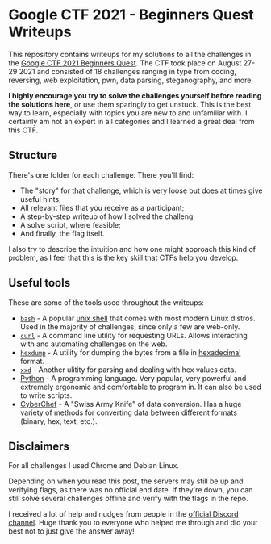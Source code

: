 # Google CTF 2021 - Beginners Quest Writeups

This repository contains writeups for my solutions to all the challenges in the [Google CTF 2021 Beginners Quest](https://capturetheflag.withgoogle.com/beginners-quest). The CTF took place on August 27-29 2021 and consisted of 18 challenges ranging in type from coding, reversing, web exploitation, pwn, data parsing, steganography, and more.

**I highly encourage you try to solve the challenges yourself before reading the solutions here**, or use them sparingly to get unstuck. This is the best way to learn, especially with topics you are new to and unfamiliar with. I certainly am not an expert in all categories and I learned a great deal from this CTF.

## Structure

There's one folder for each challenge. There you'll find:

* The "story" for that challenge, which is very loose but does at times give useful hints;
* All relevant files that you receive as a participant;
* A step-by-step writeup of how I solved the challeng;
* A solve script, where feasible;
* And finally, the flag itself.

I also try to describe the intuition and how one might approach this kind of problem, as I feel that this is the key skill that CTFs help you develop.

## Useful tools

These are some of the tools used throughout the writeups:

* [`bash`](https://en.wikipedia.org/wiki/Bash_(Unix_shell)) - A popular [unix shell](https://en.wikipedia.org/wiki/Unix_shell) that comes with most modern Linux distros. Used in the majority of challenges, since only a few are web-only.
* [`curl`](https://en.wikipedia.org/wiki/CURL) - A command line utility for requesting URLs. Allows interacting with and automating challenges on the web.
* [`hexdump`](https://linux.die.net/man/1/hexdump) - A utility for dumping the bytes from a file in [hexadecimal](https://en.wikipedia.org/wiki/Hexadecimal) format.
* [`xxd`](https://linux.die.net/man/1/xxd) - Another ulitity for parsing and dealing with hex values data.
* [Python](https://www.python.org/) - A programming language. Very popular, very powerful and extremely ergonomic and comfortable to program in. It can also be used to write scripts.
* [CyberChef](https://gchq.github.io/CyberChef/) - A "Swiss Army Knife" of data conversion. Has a huge variety of methods for converting data between different formats (binary, hex, text, etc.).

## Disclaimers

For all challenges I used Chrome and Debian Linux.

Depending on when you read this post, the servers may still be up and verifying flags, as there was no official end date. If they're down, you can still solve several challenges offline and verify with the flags in the repo.

I received a lot of help and nudges from people in the [official Discord channel](https://discord.com/channels/856899439833382935/880198649999683585). Huge thank you to everyone who helped me through and did your best not to just give the answer away!
